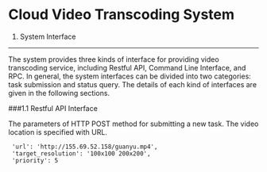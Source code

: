 
Cloud Video Transcoding System
==============================


1. System Interface
-------------------

The system provides three kinds of interface for providing video transcoding service, including Restful API, Command Line Interface, and RPC. In general, the system interfaces can be divided into two categories: task submission and status query. The details of each kind of interfaces are given in the following sections.

###1.1 Restful API Interface

The parameters of HTTP POST method for submitting a new task. The video location is specified with URL. 

<html>
    <title>Markdown</title>
    
     'url': 'http://155.69.52.158/guanyu.mp4',
     'target_resolution': '100x100 200x200',
     'priority': 5

</html>
